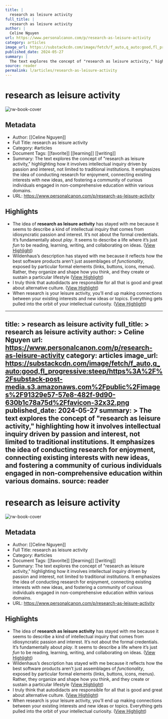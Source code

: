 ```yaml
---
title: |
  research as leisure activity
full_title: |
  research as leisure activity
author: |
  Celine Nguyen
url: https://www.personalcanon.com/p/research-as-leisure-activity
category: articles
image_url: https://substackcdn.com/image/fetch/f_auto,q_auto:good,fl_progressive:steep/https%3A%2F%2Fsubstack-post-media.s3.amazonaws.com%2Fpublic%2Fimages%2F91329e57-57e8-482f-9d90-630b1c78a75d%2Ffavicon-32x32.png
published_date: 2024-05-27
summary: |
  The text explores the concept of "research as leisure activity," highlighting how it involves intellectual inquiry driven by passion and interest, not limited to traditional institutions. It emphasizes the idea of conducting research for enjoyment, connecting existing interests with new ideas, and fostering a community of curious individuals engaged in non-comprehensive education within various domains.
source: reader
permalink: l/articles/research-as-leisure-activity
---
```

# research as leisure activity

![rw-book-cover](https://substackcdn.com/image/fetch/f_auto,q_auto:good,fl_progressive:steep/https%3A%2F%2Fsubstack-post-media.s3.amazonaws.com%2Fpublic%2Fimages%2F91329e57-57e8-482f-9d90-630b1c78a75d%2Ffavicon-32x32.png)

## Metadata
- Author: [[Celine Nguyen]]
- Full Title: research as leisure activity
- Category: #articles
- Document Tags: [[favorite]] [[learning]] [[writing]] 
- Summary: The text explores the concept of "research as leisure activity," highlighting how it involves intellectual inquiry driven by passion and interest, not limited to traditional institutions. It emphasizes the idea of conducting research for enjoyment, connecting existing interests with new ideas, and fostering a community of curious individuals engaged in non-comprehensive education within various domains.
- URL: https://www.personalcanon.com/p/research-as-leisure-activity

## Highlights
- The idea of **research as leisure activity** has stayed with me because it seems to describe a kind of intellectual inquiry that comes from idiosyncratic passion and interest. It’s not about the formal credentials. It’s fundamentally about *play*. It seems to describe a life where it’s just *fun* to be reading, learning, writing, and collaborating on ideas. ([View Highlight](https://read.readwise.io/read/01j163s48738rkrjg50vh9yjs4))
- Wildenhaus’s description has stayed with me because it reflects how the best software products aren’t just assemblages of *functionality*, exposed by particular formal elements (links, buttons, icons, menus). Rather, they organize and shape how you think, and they create or sustain a particular lifestyle ([View Highlight](https://read.readwise.io/read/01j0tbejq9n71agtnttzas23v7))
- I truly think that autodidacts are responsible for all that is good and great about alternative culture. ([View Highlight](https://read.readwise.io/read/01j18pyc2f7h4er93xyt1qhd1t))
- When research is your leisure activity, you’ll end up making connections between your existing interests and new ideas or topics. Everything gets pulled into the orbit of your intellectual curiosity. ([View Highlight](https://read.readwise.io/read/01j18pzatvgjttv1vrstwfrn4e))


---
title: >
  research as leisure activity
full_title: >
  research as leisure activity
author: >
  Celine Nguyen
url: https://www.personalcanon.com/p/research-as-leisure-activity
category: articles
image_url: https://substackcdn.com/image/fetch/f_auto,q_auto:good,fl_progressive:steep/https%3A%2F%2Fsubstack-post-media.s3.amazonaws.com%2Fpublic%2Fimages%2F91329e57-57e8-482f-9d90-630b1c78a75d%2Ffavicon-32x32.png
published_date: 2024-05-27
summary: >
  The text explores the concept of "research as leisure activity," highlighting how it involves intellectual inquiry driven by passion and interest, not limited to traditional institutions. It emphasizes the idea of conducting research for enjoyment, connecting existing interests with new ideas, and fostering a community of curious individuals engaged in non-comprehensive education within various domains.
source: reader
---
# research as leisure activity

![rw-book-cover](https://substackcdn.com/image/fetch/f_auto,q_auto:good,fl_progressive:steep/https%3A%2F%2Fsubstack-post-media.s3.amazonaws.com%2Fpublic%2Fimages%2F91329e57-57e8-482f-9d90-630b1c78a75d%2Ffavicon-32x32.png)

## Metadata
- Author: [[Celine Nguyen]]
- Full Title: research as leisure activity
- Category: #articles
- Document Tags: [[favorite]] [[learning]] [[writing]] 
- Summary: The text explores the concept of "research as leisure activity," highlighting how it involves intellectual inquiry driven by passion and interest, not limited to traditional institutions. It emphasizes the idea of conducting research for enjoyment, connecting existing interests with new ideas, and fostering a community of curious individuals engaged in non-comprehensive education within various domains.
- URL: https://www.personalcanon.com/p/research-as-leisure-activity

## Highlights
- The idea of **research as leisure activity** has stayed with me because it seems to describe a kind of intellectual inquiry that comes from idiosyncratic passion and interest. It’s not about the formal credentials. It’s fundamentally about *play*. It seems to describe a life where it’s just *fun* to be reading, learning, writing, and collaborating on ideas. ([View Highlight](https://read.readwise.io/read/01j163s48738rkrjg50vh9yjs4))
- Wildenhaus’s description has stayed with me because it reflects how the best software products aren’t just assemblages of *functionality*, exposed by particular formal elements (links, buttons, icons, menus). Rather, they organize and shape how you think, and they create or sustain a particular lifestyle ([View Highlight](https://read.readwise.io/read/01j0tbejq9n71agtnttzas23v7))
- I truly think that autodidacts are responsible for all that is good and great about alternative culture. ([View Highlight](https://read.readwise.io/read/01j18pyc2f7h4er93xyt1qhd1t))
- When research is your leisure activity, you’ll end up making connections between your existing interests and new ideas or topics. Everything gets pulled into the orbit of your intellectual curiosity. ([View Highlight](https://read.readwise.io/read/01j18pzatvgjttv1vrstwfrn4e))


